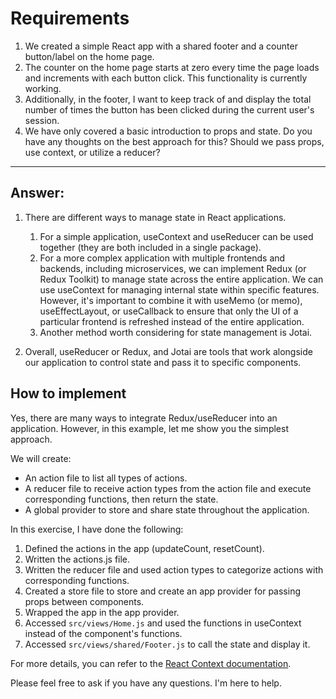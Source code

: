 # Requirements

1. We created a simple React app with a shared footer and a counter button/label on the home page.
2. The counter on the home page starts at zero every time the page loads and increments with each button click. This functionality is currently working.
3. Additionally, in the footer, I want to keep track of and display the total number of times the button has been clicked during the current user's session.
4. We have only covered a basic introduction to props and state. Do you have any thoughts on the best approach for this? Should we pass props, use context, or utilize a reducer?

---

## Answer:

1. There are different ways to manage state in React applications.

   1. For a simple application, useContext and useReducer can be used together (they are both included in a single package).
   2. For a more complex application with multiple frontends and backends, including microservices, we can implement Redux (or Redux Toolkit) to manage state across the entire application. We can use useContext for managing internal state within specific features. However, it's important to combine it with useMemo (or memo), useEffectLayout, or useCallback to ensure that only the UI of a particular frontend is refreshed instead of the entire application.
   3. Another method worth considering for state management is Jotai.

2. Overall, useReducer or Redux, and Jotai are tools that work alongside our application to control state and pass it to specific components.

## How to implement

Yes, there are many ways to integrate Redux/useReducer into an application. However, in this example, let me show you the simplest approach.

We will create:

- An action file to list all types of actions.
- A reducer file to receive action types from the action file and execute corresponding functions, then return the state.
- A global provider to store and share state throughout the application.

In this exercise, I have done the following:

1. Defined the actions in the app (updateCount, resetCount).
2. Written the actions.js file.
3. Written the reducer file and used action types to categorize actions with corresponding functions.
4. Created a store file to store and create an app provider for passing props between components.
5. Wrapped the app in the app provider.
6. Accessed `src/views/Home.js` and used the functions in useContext instead of the component's functions.
7. Accessed `src/views/shared/Footer.js` to call the state and display it.

For more details, you can refer to the [React Context documentation](https://react.dev/reference/react/createContext).

Please feel free to ask if you have any questions. I'm here to help.
